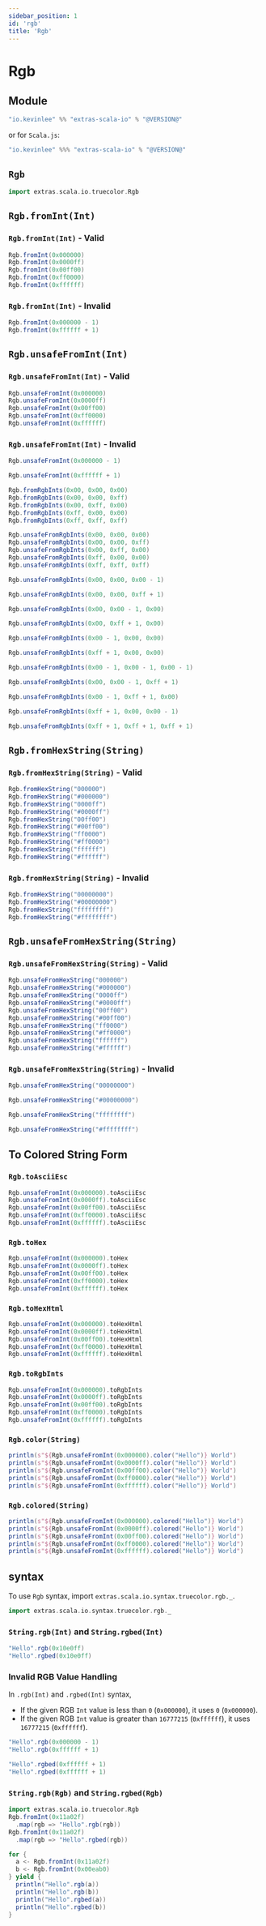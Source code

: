 ```yaml
---
sidebar_position: 1
id: 'rgb'
title: 'Rgb'
---
```


# Rgb

## Module
```scala
"io.kevinlee" %% "extras-scala-io" % "@VERSION@"
```
or for `Scala.js`:
```scala
"io.kevinlee" %%% "extras-scala-io" % "@VERSION@"
```


## `Rgb`

```scala mdoc:reset-object
import extras.scala.io.truecolor.Rgb
```

## `Rgb.fromInt(Int)`

### `Rgb.fromInt(Int)` - Valid
```scala mdoc
Rgb.fromInt(0x000000)
Rgb.fromInt(0x0000ff)
Rgb.fromInt(0x00ff00)
Rgb.fromInt(0xff0000)
Rgb.fromInt(0xffffff)
```

### `Rgb.fromInt(Int)` - Invalid
```scala mdoc
Rgb.fromInt(0x000000 - 1)
Rgb.fromInt(0xffffff + 1)
```

## `Rgb.unsafeFromInt(Int)`

### `Rgb.unsafeFromInt(Int)` - Valid
```scala mdoc
Rgb.unsafeFromInt(0x000000)
Rgb.unsafeFromInt(0x0000ff)
Rgb.unsafeFromInt(0x00ff00)
Rgb.unsafeFromInt(0xff0000)
Rgb.unsafeFromInt(0xffffff)
```

### `Rgb.unsafeFromInt(Int)` - Invalid
```scala mdoc:crash
Rgb.unsafeFromInt(0x000000 - 1)
```

```scala mdoc:crash
Rgb.unsafeFromInt(0xffffff + 1)
```

```scala mdoc
Rgb.fromRgbInts(0x00, 0x00, 0x00)
Rgb.fromRgbInts(0x00, 0x00, 0xff)
Rgb.fromRgbInts(0x00, 0xff, 0x00)
Rgb.fromRgbInts(0xff, 0x00, 0x00)
Rgb.fromRgbInts(0xff, 0xff, 0xff)
```

```scala mdoc
Rgb.unsafeFromRgbInts(0x00, 0x00, 0x00)
Rgb.unsafeFromRgbInts(0x00, 0x00, 0xff)
Rgb.unsafeFromRgbInts(0x00, 0xff, 0x00)
Rgb.unsafeFromRgbInts(0xff, 0x00, 0x00)
Rgb.unsafeFromRgbInts(0xff, 0xff, 0xff)
```

```scala mdoc:crash
Rgb.unsafeFromRgbInts(0x00, 0x00, 0x00 - 1)
```

```scala mdoc:crash
Rgb.unsafeFromRgbInts(0x00, 0x00, 0xff + 1)
```

```scala mdoc:crash
Rgb.unsafeFromRgbInts(0x00, 0x00 - 1, 0x00)
```

```scala mdoc:crash
Rgb.unsafeFromRgbInts(0x00, 0xff + 1, 0x00)
```

```scala mdoc:crash
Rgb.unsafeFromRgbInts(0x00 - 1, 0x00, 0x00)
```

```scala mdoc:crash
Rgb.unsafeFromRgbInts(0xff + 1, 0x00, 0x00)
```

```scala mdoc:crash
Rgb.unsafeFromRgbInts(0x00 - 1, 0x00 - 1, 0x00 - 1)
```

```scala mdoc:crash
Rgb.unsafeFromRgbInts(0x00, 0x00 - 1, 0xff + 1)
```

```scala mdoc:crash
Rgb.unsafeFromRgbInts(0x00 - 1, 0xff + 1, 0x00)
```

```scala mdoc:crash
Rgb.unsafeFromRgbInts(0xff + 1, 0x00, 0x00 - 1)
```

```scala mdoc:crash
Rgb.unsafeFromRgbInts(0xff + 1, 0xff + 1, 0xff + 1)
```


## `Rgb.fromHexString(String)`

### `Rgb.fromHexString(String)` - Valid
```scala mdoc
Rgb.fromHexString("000000")
Rgb.fromHexString("#000000")
Rgb.fromHexString("0000ff")
Rgb.fromHexString("#0000ff")
Rgb.fromHexString("00ff00")
Rgb.fromHexString("#00ff00")
Rgb.fromHexString("ff0000")
Rgb.fromHexString("#ff0000")
Rgb.fromHexString("ffffff")
Rgb.fromHexString("#ffffff")
```

### `Rgb.fromHexString(String)` - Invalid
```scala mdoc
Rgb.fromHexString("00000000")
Rgb.fromHexString("#00000000")
Rgb.fromHexString("ffffffff")
Rgb.fromHexString("#ffffffff")
```


## `Rgb.unsafeFromHexString(String)`

### `Rgb.unsafeFromHexString(String)` - Valid
```scala mdoc
Rgb.unsafeFromHexString("000000")
Rgb.unsafeFromHexString("#000000")
Rgb.unsafeFromHexString("0000ff")
Rgb.unsafeFromHexString("#0000ff")
Rgb.unsafeFromHexString("00ff00")
Rgb.unsafeFromHexString("#00ff00")
Rgb.unsafeFromHexString("ff0000")
Rgb.unsafeFromHexString("#ff0000")
Rgb.unsafeFromHexString("ffffff")
Rgb.unsafeFromHexString("#ffffff")
```

### `Rgb.unsafeFromHexString(String)` - Invalid
```scala mdoc:crash
Rgb.unsafeFromHexString("00000000")
```
```scala mdoc:crash
Rgb.unsafeFromHexString("#00000000")
```
```scala mdoc:crash
Rgb.unsafeFromHexString("ffffffff")
```
```scala mdoc:crash
Rgb.unsafeFromHexString("#ffffffff")
```

## To Colored String Form

### `Rgb.toAsciiEsc`
```scala mdoc
Rgb.unsafeFromInt(0x000000).toAsciiEsc
Rgb.unsafeFromInt(0x0000ff).toAsciiEsc
Rgb.unsafeFromInt(0x00ff00).toAsciiEsc
Rgb.unsafeFromInt(0xff0000).toAsciiEsc
Rgb.unsafeFromInt(0xffffff).toAsciiEsc
```

### `Rgb.toHex`
```scala mdoc
Rgb.unsafeFromInt(0x000000).toHex
Rgb.unsafeFromInt(0x0000ff).toHex
Rgb.unsafeFromInt(0x00ff00).toHex
Rgb.unsafeFromInt(0xff0000).toHex
Rgb.unsafeFromInt(0xffffff).toHex
```

### `Rgb.toHexHtml`
```scala mdoc
Rgb.unsafeFromInt(0x000000).toHexHtml
Rgb.unsafeFromInt(0x0000ff).toHexHtml
Rgb.unsafeFromInt(0x00ff00).toHexHtml
Rgb.unsafeFromInt(0xff0000).toHexHtml
Rgb.unsafeFromInt(0xffffff).toHexHtml
```

### `Rgb.toRgbInts`
```scala mdoc
Rgb.unsafeFromInt(0x000000).toRgbInts
Rgb.unsafeFromInt(0x0000ff).toRgbInts
Rgb.unsafeFromInt(0x00ff00).toRgbInts
Rgb.unsafeFromInt(0xff0000).toRgbInts
Rgb.unsafeFromInt(0xffffff).toRgbInts
```

### `Rgb.color(String)`
```scala mdoc
println(s"${Rgb.unsafeFromInt(0x000000).color("Hello")} World")
println(s"${Rgb.unsafeFromInt(0x0000ff).color("Hello")} World")
println(s"${Rgb.unsafeFromInt(0x00ff00).color("Hello")} World")
println(s"${Rgb.unsafeFromInt(0xff0000).color("Hello")} World")
println(s"${Rgb.unsafeFromInt(0xffffff).color("Hello")} World")
```

### `Rgb.colored(String)`
```scala mdoc
println(s"${Rgb.unsafeFromInt(0x000000).colored("Hello")} World")
println(s"${Rgb.unsafeFromInt(0x0000ff).colored("Hello")} World")
println(s"${Rgb.unsafeFromInt(0x00ff00).colored("Hello")} World")
println(s"${Rgb.unsafeFromInt(0xff0000).colored("Hello")} World")
println(s"${Rgb.unsafeFromInt(0xffffff).colored("Hello")} World")
```


## syntax
To use `Rgb` syntax, import `extras.scala.io.syntax.truecolor.rgb._`.
```scala mdoc:reset-object
import extras.scala.io.syntax.truecolor.rgb._
```

### `String.rgb(Int)` and `String.rgbed(Int)`
```scala mdoc
"Hello".rgb(0x10e0ff)
"Hello".rgbed(0x10e0ff)
```

### Invalid RGB Value Handling
In `.rgb(Int)` and `.rgbed(Int)` syntax,
 * If the given RGB `Int` value is less than `0` (`0x000000`), it uses `0` (`0x000000`).
 * If the given RGB `Int` value is greater than `16777215` (`0xffffff`), it uses `16777215` (`0xffffff`).
```scala mdoc
"Hello".rgb(0x000000 - 1)
"Hello".rgb(0xffffff + 1)

"Hello".rgbed(0xffffff + 1)
"Hello".rgbed(0xffffff + 1)
```

### `String.rgb(Rgb)` and `String.rgbed(Rgb)`
```scala mdoc
import extras.scala.io.truecolor.Rgb
Rgb.fromInt(0x11a02f)
  .map(rgb => "Hello".rgb(rgb))
Rgb.fromInt(0x11a02f)
  .map(rgb => "Hello".rgbed(rgb))

for {
  a <- Rgb.fromInt(0x11a02f)
  b <- Rgb.fromInt(0x00eab0)
} yield {
  println("Hello".rgb(a))
  println("Hello".rgb(b))
  println("Hello".rgbed(a))
  println("Hello".rgbed(b))
}
```
